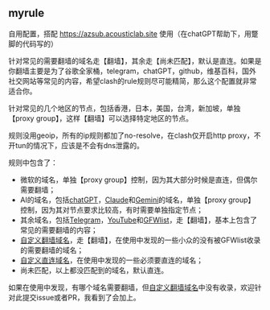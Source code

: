 ## myrule
自用配置，搭配 https://azsub.acousticlab.site 使用（在chatGPT帮助下，用蹩脚的代码写的）

针对常见的需要翻墙的域名走【翻墙】，其余走【尚未匹配】，默认是直连。如果是你翻墙主要是为了谷歌全家桶，telegram，chatGPT，github，维基百科，国外社交网站等常见的内容，希望clash的rule规则尽可能精简，那么这个配置就非常适合你。

针对常见的几个地区的节点，包括香港，日本，美国，台湾，新加坡，单独【proxy group】，这样【翻墙】可以选择特定地区的节点。

规则没用geoip，所有的ip规则都加了no-resolve，在clash仅开启http proxy，不开tun的情况下，应该是不会有dns泄露的。

规则中包含了：
- 微软的域名，单独【proxy group】控制，因为其大部分时候是直连，但偶尔需要翻墙；
- AI的域名，包括[chatGPT](https://raw.githubusercontent.com/Repcz/Tool/X/Clash/Rules/OpenAI.list)，[Claude](https://raw.githubusercontent.com/blackmatrix7/ios_rule_script/master/rule/Clash/Claude/Claude.list)和[Gemini](https://raw.githubusercontent.com/blackmatrix7/ios_rule_script/master/rule/Clash/Gemini/Gemini.list)的域名，单独【proxy group】控制，因为其对节点要求比较高，有时需要单独指定节点；
- 其余域名，包括[Telegram](https://raw.githubusercontent.com/ACL4SSR/ACL4SSR/master/Clash/Telegram.list)，[YouTube](https://raw.githubusercontent.com/ACL4SSR/ACL4SSR/master/Clash/Ruleset/YouTube.list)和[GFWlist](https://raw.githubusercontent.com/ACL4SSR/ACL4SSR/master/Clash/ProxyGFWlist.list)，走【翻墙】，基本上包含了常见的需要翻墙的内容；
- [自定义翻墙域名](https://raw.githubusercontent.com/Wrandz/myrule/main/Proxy.list)，走【翻墙】，在使用中发现的一些小众的没有被GFWlist收录的需要翻墙的域名；
- [自定义直连域名](https://raw.githubusercontent.com/Wrandz/myrule/main/Direct.list)，在使用中发现的一些必须要直连的域名；
- 尚未匹配，以上都没匹配到的域名，默认直连。

如果在使用中发现，有哪个域名需要翻墙，但[自定义翻墙域名](https://raw.githubusercontent.com/Wrandz/myrule/main/Proxy.list)中没有收录，欢迎针对此提交issue或者PR，我看到了会加上。

